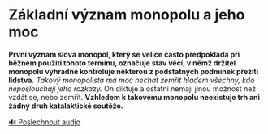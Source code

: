 # Základní význam monopolu a jeho moc

**První význam slova monopol, který se velice často předpokládá při běžném použití tohoto termínu, označuje stav věcí, v němž držitel monopolu výhradně kontroluje některou z podstatných podmínek přežití lidstva.** *Takový monopolista má moc nechat zemřít hladem všechny, kdo neposlouchají jeho rozkazy.* On diktuje a ostatní nemají jinou možnost než vzdát se, nebo zemřít. **Vzhledem k takovému monopolu neexistuje trh ani žádný druh katalaktické soutěže.**

[🔊 Poslechnout audio](/data/7-paragraphs/audio/chapter_56/para_009-Prvn-vznam-slova-monopol-kter-se-velice-asto.mp3) 
